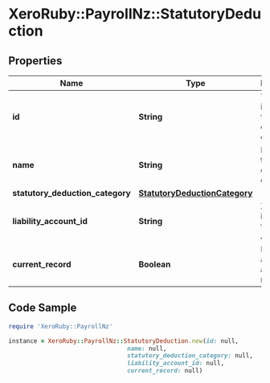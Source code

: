 # XeroRuby::PayrollNz::StatutoryDeduction

## Properties

Name | Type | Description | Notes
------------ | ------------- | ------------- | -------------
**id** | **String** | The Xero identifier for earnings order | [optional] 
**name** | **String** | Name of the earnings order | [optional] 
**statutory_deduction_category** | [**StatutoryDeductionCategory**](StatutoryDeductionCategory.md) |  | [optional] 
**liability_account_id** | **String** | Xero identifier for Liability Account | [optional] 
**current_record** | **Boolean** | Identifier of a record is active or not. | [optional] 

## Code Sample

```ruby
require 'XeroRuby::PayrollNz'

instance = XeroRuby::PayrollNz::StatutoryDeduction.new(id: null,
                                 name: null,
                                 statutory_deduction_category: null,
                                 liability_account_id: null,
                                 current_record: null)
```


